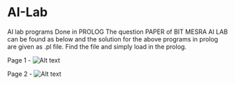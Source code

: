 # AI-Lab
AI lab programs Done in PROLOG
The question PAPER of BIT MESRA AI LAB can be found as below and the solution for the above programs in prolog are given as .pl file.
Find the file and simply load in the prolog.

Page 1 - 
![Alt text](Questions/Question-paper-page-1?raw=true "Page - 1 Question paper")

Page 2 - 
![Alt text](Questions/Question-paper-page-2?raw=true "Page - 2 Question paper")
